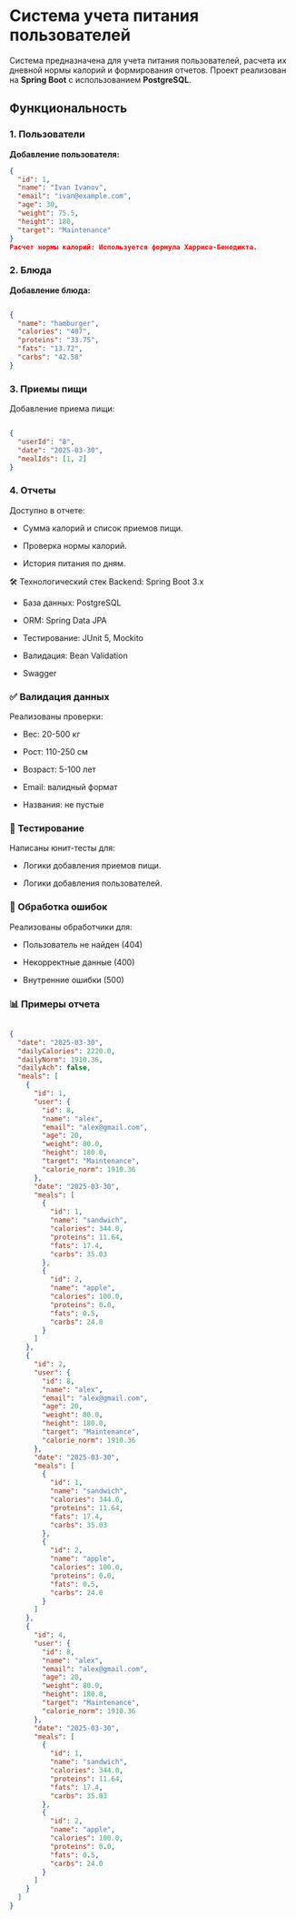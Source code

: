 
# Система учета питания пользователей

Система предназначена для учета питания пользователей, расчета их дневной нормы калорий и формирования отчетов. Проект реализован на **Spring Boot** с использованием **PostgreSQL**.

## Функциональность

### 1. Пользователи
**Добавление пользователя:**
```json
{
  "id": 1,
  "name": "Ivan Ivanov",
  "email": "ivan@example.com",
  "age": 30,
  "weight": 75.5,
  "height": 180,
  "target": "Maintenance"
}
Расчет нормы калорий: Используется формула Харриса-Бенедикта.
```
### 2. Блюда
**Добавление блюда:**

```json

{
  "name": "hamburger",
  "calories": "407",
  "proteins": "33.75",
  "fats": "13.72",
  "carbs": "42.58"
}
```
### 3. Приемы пищи
Добавление приема пищи:

```json

{
  "userId": "8",
  "date": "2025-03-30",
  "mealIds": [1, 2]
}
```
### 4. Отчеты
Доступно в отчете:

- Сумма калорий и список приемов пищи.

- Проверка нормы калорий.

- История питания по дням.

🛠 Технологический стек
Backend: Spring Boot 3.x

- База данных: PostgreSQL

- ORM: Spring Data JPA

- Тестирование: JUnit 5, Mockito

- Валидация: Bean Validation

- Swagger

### ✅ Валидация данных
Реализованы проверки:

- Вес: 20-500 кг

- Рост: 110-250 см

- Возраст: 5-100 лет

- Email: валидный формат

- Названия: не пустые

### 🧪 Тестирование
Написаны юнит-тесты для:

- Логики добавления приемов пищи.

- Логики добавления пользователей.

### 🚨 Обработка ошибок
Реализованы обработчики для:

- Пользователь не найден (404)

- Некорректные данные (400)

- Внутренние ошибки (500)

### 📊 Примеры отчета
``` json

{
  "date": "2025-03-30",
  "dailyCalories": 2220.0,
  "dailyNorm": 1910.36,
  "dailyAch": false,
  "meals": [
    {
      "id": 1,
      "user": {
        "id": 8,
        "name": "alex",
        "email": "alex@gmail.com",
        "age": 20,
        "weight": 80.0,
        "height": 180.0,
        "target": "Maintenance",
        "calorie_norm": 1910.36
      },
      "date": "2025-03-30",
      "meals": [
        {
          "id": 1,
          "name": "sandwich",
          "calories": 344.0,
          "proteins": 11.64,
          "fats": 17.4,
          "carbs": 35.03
        },
        {
          "id": 2,
          "name": "apple",
          "calories": 100.0,
          "proteins": 0.0,
          "fats": 0.5,
          "carbs": 24.0
        }
      ]
    },
    {
      "id": 2,
      "user": {
        "id": 8,
        "name": "alex",
        "email": "alex@gmail.com",
        "age": 20,
        "weight": 80.0,
        "height": 180.0,
        "target": "Maintenance",
        "calorie_norm": 1910.36
      },
      "date": "2025-03-30",
      "meals": [
        {
          "id": 1,
          "name": "sandwich",
          "calories": 344.0,
          "proteins": 11.64,
          "fats": 17.4,
          "carbs": 35.03
        },
        {
          "id": 2,
          "name": "apple",
          "calories": 100.0,
          "proteins": 0.0,
          "fats": 0.5,
          "carbs": 24.0
        }
      ]
    },
    {
      "id": 4,
      "user": {
        "id": 8,
        "name": "alex",
        "email": "alex@gmail.com",
        "age": 20,
        "weight": 80.0,
        "height": 180.0,
        "target": "Maintenance",
        "calorie_norm": 1910.36
      },
      "date": "2025-03-30",
      "meals": [
        {
          "id": 1,
          "name": "sandwich",
          "calories": 344.0,
          "proteins": 11.64,
          "fats": 17.4,
          "carbs": 35.03
        },
        {
          "id": 2,
          "name": "apple",
          "calories": 100.0,
          "proteins": 0.0,
          "fats": 0.5,
          "carbs": 24.0
        }
      ]
    }
  ]
}
```

